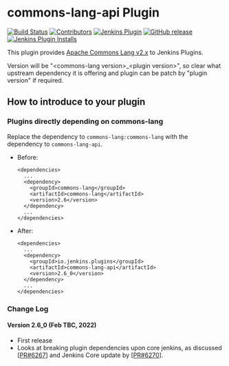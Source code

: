 commons-lang-api Plugin
===================

[![Build Status](https://ci.jenkins.io/job/Plugins/job/commons-lang-api-plugin/job/main/badge/icon)](https://ci.jenkins.io/job/Plugins/job/commons-lang-api-plugin/job/main/)
[![Contributors](https://img.shields.io/github/contributors/jenkinsci/commons-lang-api-plugin.svg)](https://github.com/jenkinsci/commons-lang-api-plugin/graphs/contributors)
[![Jenkins Plugin](https://img.shields.io/jenkins/plugin/v/commons-lang-api-plugin.svg)](https://plugins.jenkins.io/commons-lang-api)
[![GitHub release](https://img.shields.io/github/v/tag/jenkinsci/commons-lang-api-plugin?label=changelog)](https://github.com/jenkinsci/commons-lang-api-plugin/blob/main/CHANGELOG.md)
[![Jenkins Plugin Installs](https://img.shields.io/jenkins/plugin/i/commons-lang-api-plugin.svg?color=blue)](https://plugins.jenkins.io/commons-lang-api)

This plugin provides [Apache Commons Lang v2.x](https://commons.apache.org/proper/commons-lang/) to Jenkins Plugins.<br>

Version will be "&lt;commons-lang version&gt;_&lt;plugin version&gt;", so clear what upstream dependency it is offering and plugin can be patch by "plugin version" if required.

## How to introduce to your plugin

### Plugins directly depending on commons-lang

Replace the dependency to `commons-lang:commons-lang` with the dependency to `commons-lang-api`.

* Before:
    ```
    <dependencies>
      ...
      <dependency>
        <groupId>commons-lang</groupId>
        <artifactId>commons-lang</artifactId>
        <version>2.6</version>
      </dependency>
      ...
    </dependencies>
    ```
* After:
    ```
    <dependencies>
      ...
      <dependency>
        <groupId>io.jenkins.plugins</groupId>
        <artifactId>commons-lang-api</artifactId>
        <version>2.6_0</version>
      </dependency>
      ...
    </dependencies>
    ```

### Change Log

#### Version 2.6_0 (Feb TBC, 2022)
- First release
- Looks at breaking plugin dependencies upon core jenkins, as discussed [[PR#6267](https://github.com/jenkinsci/jenkins/pull/6267#issuecomment-1036644004)] and Jenkins Core update by [[PR#6270](https://github.com/jenkinsci/jenkins/pull/6270)].
